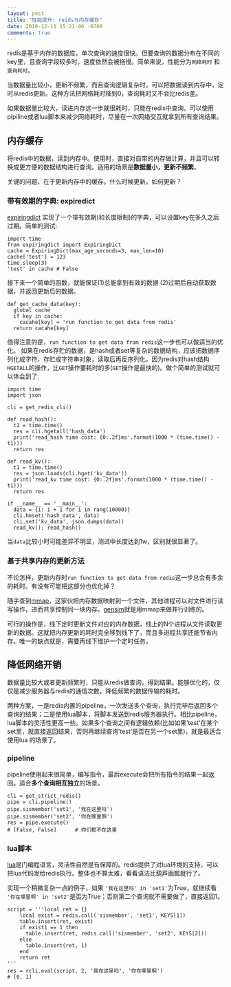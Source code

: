 ```yaml
---
layout: post
title: "性能提升: reids与内存缓存"
date: 2018-12-11 15:21:06 -0700
comments: true
---
```


redis是基于内存的数据库，单次查询的速度很快。但要查询的数据分布在不同的key里，且查询字段较多时，速度依然会被拖慢。简单来说，性能分为`网络耗时` 和 `查询耗时`。

当数据量比较小，更新不频繁，而且查询逻辑复杂时，可以把数据读到内存中，定时从redis更新。这种方法把网络耗时降到0，查询耗时又不会比redis差。

如果数据量比较大，读进内存这一步就很耗时，只能在redis中查询。可以使用pipiline或者lua脚本来减少网络耗时，尽量在一次网络交互就拿到所有查询结果。

## 内存缓存

将redis中的数据，读到内存中。使用时，直接对自带的内存做计算，并且可以转换成更方便的数据结构进行查询。适用的场景是**数据量小，更新不频繁**。

关键的问题，在于更新内存中的缓存。什么时候更新，如何更新？

### 带有效期的字典: expiredict

[expiringdict](https://pypi.org/project/expiringdict/) 实现了一个带有效期(和长度限制)的字典，可以设置key在多久之后过期。简单的测试:
```
import time
from expiringdict import ExpiringDict
cache = ExpiringDict(max_age_seconds=3, max_len=10)
cache['test'] = 123
time.sleep(3)
'test' in cache # False
```

接下来一个简单的函数，就能保证(1)总能拿到有效的数据 (2)过期后自动获取数据，并返回更新后的数据。
```
def get_cache_data(key):
  global cache
  if key in cache:
    cacahe[key] = 'run function to get data from redis'
  return cacahe[key]
```

值得注意的是，`run function to get data from redis`这一步也可以做适当的优化。
如果在redis存贮的数据，是hash或者set等复杂的数据结构，应该把数据序列化成字符，存贮成字符串对象，读取后再反序列化。因为redis对hash结构`HGETALL`的操作，比`GET`操作要耗时的多(`GET`操作是最快的)。做个简单的测试就可以体会到了:

```
import time
import json

cli = get_redis_cli()

def read_hash():
  t1 = time.time()
  res = cli.hgetall('hash_data')
  print('read_hash time cost: {0:.2f}ms'.format(1000 * (time.time() - t1)))
  return res

def read_kv():
  t1 = time.time()
  res = json.loads(cli.hget('kv_data'))
  print('read_kv time cost: {0:.2f}ms'.format(1000 * (time.time() - t1)))
  return res

if __name__ == '__main__':
  data = {i: i + 1 for i in rang(10000)}
  cli.hmset('hash_data', data)
  cli.set('kv_data', json.dumps(data))
  read_kv(); read_hash()
```
当`data`比较小时可能差异不明显，测试中长度达到1w，区别就很显著了。


### 基于共享内存的更新方法
不论怎样，更新内存时`run function to get data from redis`这一步总会有多余的耗时。有没有可能把这部分也优化掉？

随手查到[mmap](https://docs.python.org/3/library/mmap.html)，这家伙把内存数据映射到一个文件，其他进程可以对文件进行读写操作，进而共享控制同一块内存。[gensim](https://radimrehurek.com/gensim/intro.html)就是用mmap来做并行训练的。

可行的操作是，线下定时更新文件对应的内存数据，线上的N个进程从文件读取更新的数据。这就把内存更新的耗时完全移到线下了，而且多进程共享还能节省内存。唯一的缺点就是，需要再线下维护一个定时任务。

## 降低网络开销

数据量比较大或者更新频繁时，只能从redis做查询，得到结果。能够优化的，仅仅是减少服务器与redis的通信次数，降低频繁的数据传输的耗时。

两种方案，一是redis内置的pipeline，一次发送多个查询，执行完毕后返回多个查询的结果；二是使用lua脚本，将脚本发送到redis服务器执行。相比pipeline，lua脚本的灵活性更高一些。如果多个查询之间有逻辑依赖(比如如果'test'在某个set里，就直接返回结果，否则再继续查询'test'是否在另一个set里)，就是最适合使用lua 的场景了。

### pipeline

pipeline使用起来很简单，编写指令，最后execute会把所有指令的结果一起返回。适合**多个查询相互独立**的场景。
```
cli = get_strict_redis()
pipe = cli.pipeline()
pipe.sismember('set1', '我在这里吗')
pipe.sismember('set2', '你在哪里啊')
res = pipe.execute()
# [False, False]      # 你们都不在这里
```

### lua脚本
[lua](http://www.lua.org/start.html)是门编程语言，灵活性自然是有保障的。redis提供了对lua环境的支持，可以把lua代码发给redis执行。整体也不算太难，看看语法比葫芦画瓢就行了。

实现一个稍微复杂一点的例子，如果 `'我在这里吗' in 'set1'`为True，就继续看 `'你在哪里啊' in 'set2'`是否为True；否则第二个查询就不需要做了，直接返回1。

```
script = '''local ret = {}
    local exist = redis.call('sismember', 'set1', KEYS[1])
    table.insert(ret, exist)
    if exist1 == 1 then
      table.insert(ret, redis.call('sismember', 'set2', KEYS[2]))
    else
      table.insert(ret, 1)
    end
    return ret
'''
res = rcli.eval(script, 2, '我在这里吗', '你在哪里啊')
# [0, 1]
```

